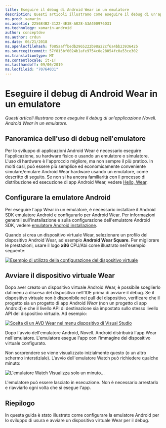 ```yaml
---
title: Eseguire il debug di Android Wear in un emulatore
description: Questi articoli illustrano come eseguire il debug di un'applicazione Novell. Android Wear in un emulatore.
ms.prod: xamarin
ms.assetid: 225684B2-3122-4E3B-A028-A3A400976D31
ms.technology: xamarin-android
author: conceptdev
ms.author: crdun
ms.date: 06/21/2018
ms.openlocfilehash: f085aaffbedb2965222b98a22cf6a4bb2393642b
ms.sourcegitcommit: 57f815bf0024b1afe9754c0e28054fc0a53ce302
ms.translationtype: MT
ms.contentlocale: it-IT
ms.lasthandoff: 09/06/2019
ms.locfileid: "70764031"
---
```

# <a name="debug-android-wear-on-an-emulator"></a>Eseguire il debug di Android Wear in un emulatore

_Questi articoli illustrano come eseguire il debug di un'applicazione Novell. Android Wear in un emulatore._

## <a name="debug-wear-on-emulator-overview"></a>Panoramica dell'uso di debug nell'emulatore

Per lo sviluppo di applicazioni Android Wear è necessario eseguire l'applicazione, su hardware fisico o usando un emulatore o simulatore. L'uso di hardware è l'approccio migliore, ma non sempre il più pratico. In molti casi, può essere più semplice ed economicamente conveniente simulare/emulare Android Wear hardware usando un emulatore, come descritto di seguito. Se non si ha ancora familiarità con il processo di distribuzione ed esecuzione di app Android Wear, vedere [Hello, Wear](~/android/wear/get-started/hello-wear.md).

## <a name="configure-the-android-emulator"></a>Configurare la emulatore Android

Per eseguire l'app Wear in un emulatore, è necessario installare il Android SDK emulatore Android e configurarlo per Android Wear. Per informazioni generali sull'installazione e sulla configurazione dell'emulatore Android SDK, vedere [emulatore Android installazione](~/android/get-started/installation/android-emulator/index.md).

Quando si crea un dispositivo virtuale Wear, selezionare un profilo del dispositivo Android Wear, ad esempio **Android Wear Square**. Per migliorare le prestazioni, usare il logo **x86** CPU/Abi come illustrato nell'esempio seguente:

[![Esempio di utilizzo della configurazione del dispositivo virtuale](debug-on-emulator-images/01-wear-avd-example-sml.png)](debug-on-emulator-images/01-wear-avd-example.png#lightbox)

## <a name="launch-the-wear-virtual-device"></a>Avviare il dispositivo virtuale Wear 

Dopo aver creato un dispositivo virtuale Android Wear, è possibile sceglierlo dal menu a discesa del dispositivo nell'IDE prima di avviare il debug. Se il dispositivo virtuale non è disponibile nel pull del dispositivo, verificare che il progetto sia un progetto di app Android *Wear* (non un progetto di app Android) e che il livello API di destinazione sia impostato sullo stesso livello API del dispositivo virtuale. Ad esempio:

[![Scelta di un AVD Wear nel menu dispositivo di Visual Studio](debug-on-emulator-images/vs/choose-wear-sim.png)](debug-on-emulator-images/vs/choose-wear-sim.png#lightbox)

Dopo l'avvio dell'emulatore Android, Novell. Android distribuirà l'app Wear nell'emulatore. L'emulatore esegue l'app con l'immagine del dispositivo virtuale configurato.

Non sorprendere se viene visualizzato inizialmente questo (o un altro schermo interstiziale). L'avvio dell'emulatore Watch può richiedere qualche minuto: 

![L'emulatore Watch Visualizza solo un minuto...](debug-on-emulator-images/please-wait.png)

L'emulatore può essere lasciato in esecuzione. Non è necessario arrestarlo e riavviarlo ogni volta che si esegue l'app.

## <a name="summary"></a>Riepilogo

In questa guida è stato illustrato come configurare la emulatore Android per lo sviluppo di usura e avviare un dispositivo virtuale Wear per il debug.
